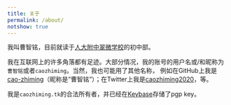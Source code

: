 ```yaml
---
title: 关于
permalink: /about/
notshow: true
---
```


我叫曹智铭，目前就读于[人大附中翠微学校](http://www.rdfzcw.cn/)的初中部。

我在互联网上的许多角落都有足迹。大部分情况，我的账号的用户名或/和昵称为```曹智铭```或者```caozhiming```。当然，我也可能用了其他名称，
例如在GitHub上我是[cao-zhiming](http://github.com/cao-zhiming)（昵称是“曹智铭”）；在Twitter上我是[caozhiming2020](http://twitter.com/caozhiming2020)，等。

我是```caozhiming.tk```的合法所有者，并已经在[Keybase](http://keybase.io)存储了pgp key。
